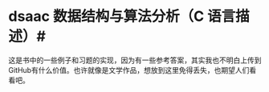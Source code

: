 # dsaac 数据结构与算法分析（C 语言描述）#

这是书中的一些例子和习题的实现，因为有一些参考答案，其实我也不明白上传到GitHub有什么价值。也许就像是文学作品，想放到这里免得丢失，也期望人们看看吧。

